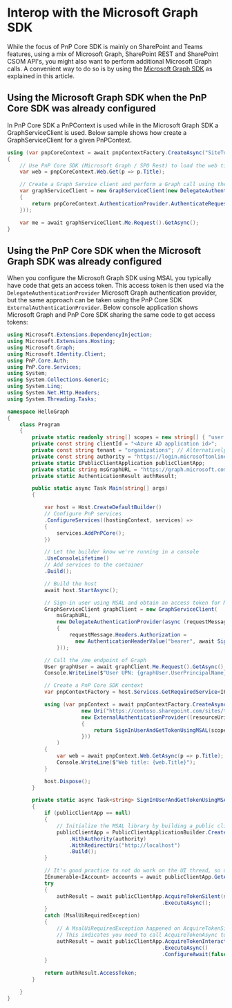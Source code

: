 # Interop with the Microsoft Graph SDK

While the focus of PnP Core SDK is mainly on SharePoint and Teams features, using a mix of Microsoft Graph, SharePoint REST and SharePoint CSOM API's, you might also want to perform additional Microsoft Graph calls. A convenient way to do so is by using the [Microsoft Graph SDK](https://www.nuget.org/packages/Microsoft.Graph) as explained in this article.

## Using the Microsoft Graph SDK when the PnP Core SDK was already configured

In PnP Core SDK a PnPContext is used while in the Microsoft Graph SDK a GraphServiceClient is used. Below sample shows how create a GraphServiceClient for a given PnPContext.

```csharp
using (var pnpCoreContext = await pnpContextFactory.CreateAsync("SiteToWorkWith"))
{
    // Use PnP Core SDK (Microsoft Graph / SPO Rest) to load the web title
    var web = pnpCoreContext.Web.Get(p => p.Title);

    // Create a Graph Service client and perform a Graph call using the Microsoft Graph .NET SDK
    var graphServiceClient = new GraphServiceClient(new DelegateAuthenticationProvider((requestMessage) =>
    {
        return pnpCoreContext.AuthenticationProvider.AuthenticateRequestAsync(new Uri("https://graph.microsoft.com"), requestMessage);
    }));

    var me = await graphServiceClient.Me.Request().GetAsync();
}
```

## Using the PnP Core SDK when the Microsoft Graph SDK was already configured

When you configure the Microsoft Graph SDK using MSAL you typically have code that gets an access token. This access token is then used via the `DelegateAuthenticationProvider` Microsoft Graph authentication provider, but the same approach can be taken using the PnP Core SDK `ExternalAuthenticationProvider`. Below console application shows Microsoft Graph and PnP Core SDK sharing the same code to get access tokens:

```csharp
using Microsoft.Extensions.DependencyInjection;
using Microsoft.Extensions.Hosting;
using Microsoft.Graph;
using Microsoft.Identity.Client;
using PnP.Core.Auth;
using PnP.Core.Services;
using System;
using System.Collections.Generic;
using System.Linq;
using System.Net.Http.Headers;
using System.Threading.Tasks;

namespace HelloGraph
{
    class Program
    {
        private static readonly string[] scopes = new string[] { "user.read", "sites.fullcontrol.all" };
        private const string clientId = "<Azure AD application id>";
        private const string tenant = "organizations"; // Alternatively tenant name, e.g. contoso.onmicrosoft.com"
        private const string authority = "https://login.microsoftonline.com/" + tenant;
        private static IPublicClientApplication publicClientApp;
        private static string msGraphURL = "https://graph.microsoft.com/v1.0/";
        private static AuthenticationResult authResult;

        public static async Task Main(string[] args)
        {

            var host = Host.CreateDefaultBuilder()
            // Configure PnP services
            .ConfigureServices((hostingContext, services) =>
            {
                services.AddPnPCore();
            })

            // Let the builder know we're running in a console
            .UseConsoleLifetime()
            // Add services to the container
            .Build();

            // Build the host
            await host.StartAsync();

            // Sign-in user using MSAL and obtain an access token for MS Graph
            GraphServiceClient graphClient = new GraphServiceClient(
                msGraphURL,
                new DelegateAuthenticationProvider(async (requestMessage) =>
                {
                    requestMessage.Headers.Authorization = 
                      new AuthenticationHeaderValue("bearer", await SignInUserAndGetTokenUsingMSAL(scopes));
                }));

            // Call the /me endpoint of Graph
            User graphUser = await graphClient.Me.Request().GetAsync();
            Console.WriteLine($"User UPN: {graphUser.UserPrincipalName}");

            // Create a PnP Core SDK context
            var pnpContextFactory = host.Services.GetRequiredService<IPnPContextFactory>();

            using (var pnpContext = await pnpContextFactory.CreateAsync(
                        new Uri("https://contoso.sharepoint.com/sites/teamB"),
                        new ExternalAuthenticationProvider((resourceUri, scopes) =>
                        {
                            return SignInUserAndGetTokenUsingMSAL(scopes).GetAwaiter().GetResult();
                        }))
                )
            {
                var web = await pnpContext.Web.GetAsync(p => p.Title);
                Console.WriteLine($"Web title: {web.Title}");
            }

            host.Dispose();
        }

        private static async Task<string> SignInUserAndGetTokenUsingMSAL(string[] scopes)
        {
            if (publicClientApp == null)
            {
                // Initialize the MSAL library by building a public client application
                publicClientApp = PublicClientApplicationBuilder.Create(clientId)
                    .WithAuthority(authority)
                    .WithRedirectUri("http://localhost")
                    .Build();
            }

            // It's good practice to not do work on the UI thread, so use ConfigureAwait(false) whenever possible.
            IEnumerable<IAccount> accounts = await publicClientApp.GetAccountsAsync().ConfigureAwait(false);
            try
            {
                authResult = await publicClientApp.AcquireTokenSilent(scopes, accounts.FirstOrDefault())
                                                  .ExecuteAsync();
            }
            catch (MsalUiRequiredException)
            {
                // A MsalUiRequiredException happened on AcquireTokenSilentAsync. 
                // This indicates you need to call AcquireTokenAsync to acquire a token
                authResult = await publicClientApp.AcquireTokenInteractive(scopes)
                                                  .ExecuteAsync()
                                                  .ConfigureAwait(false);
            }

            return authResult.AccessToken;
        }

    }
}
```
